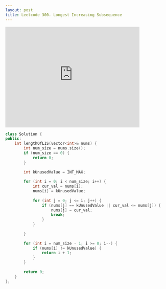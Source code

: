 ```yaml
---
layout: post
title: Leetcode 300. Longest Increasing Subsequence
---
```


<iframe width="420" height="315" src="https://www.youtube.com/watch?v=gCWWQB8GK30&list=PLOWT1KldrpsCRMx4uWmFPVyZcDUXiYueY&index=22" frameborder="0" allowfullscreen></iframe>

```cpp
class Solution {
public:
    int lengthOfLIS(vector<int>& nums) {
        int num_size = nums.size();
        if (num_size == 0) {
            return 0;
        }
        
        int kUnusedValue = INT_MAX;
        
        for (int i = 0; i < num_size; i++) {
            int cur_val = nums[i];
            nums[i] = kUnusedValue;
            
            for (int j = 0; j <= i; j++) {
                if (nums[j] == kUnusedValue || cur_val <= nums[j]) {
                    nums[j] = cur_val;
                    break;
                }
            }
            
        }
        
        for (int i = num_size - 1; i >= 0; i--) {
            if (nums[i] != kUnusedValue) {
                return i + 1;
            }
        }
        
        return 0;
    }
};
```
